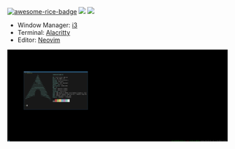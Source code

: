 
[![awesome-rice-badge](https://raw.githubusercontent.com/zemmsoares/awesome-rices/main/assets/awesome-rice-badge.svg)](https://github.com/zemmsoares/awesome-rices)
![](https://custom-icon-badges.demolab.com/badge/Arch--1BADF6.svg?logo=archlinux)
![](https://custom-icon-badges.demolab.com/badge/i3wm--537A9E.svg?logo=i3)

- Window Manager: [i3](https://github.com/i3/i3)
- Terminal: [Alacritty](https://github.com/alacritty/alacritty)
- Editor: [Neovim](https://github.com/neovim/neovim)

![Image](screenshot.png)

